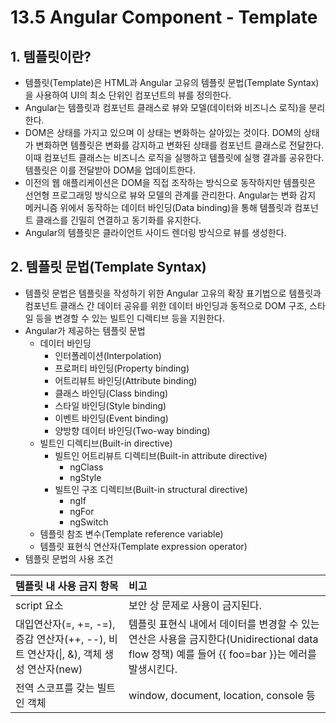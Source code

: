 # 13.5 Angular Component - Template

## 1. 템플릿이란?
* 템플릿(Template)은 HTML과 Angular 고유의 템플릿 문법(Template Syntax)을 사용하여 UI의 최소 단위인 컴포넌트의 뷰를 정의한다.
* Angular는 템플릿과 컴포넌트 클래스로 뷰와 모델(데이터와 비즈니스 로직)을 분리한다.
* DOM은 상태를 가지고 있으며 이 상태는 변화하는 살아있는 것이다. DOM의 상태가 변화하면 템플릿은 변화를 감지하고 변화된 상태를 컴포넌트 클래스로 전달한다. 이때 컴포넌트 클래스는 비즈니스 로직을 실행하고 템플릿에 실행 결과를 공유한다. 템플릿은 이를 전달받아 DOM을 업데이트한다.
* 이전의 웹 애플리케이션은 DOM을 직접 조작하는 방식으로 동작하지만 템플릿은 선언형 프로그래밍 방식으로 뷰와 모델의 관계를 관리한다. Angular는 변화 감지 메커니즘 위에서 동작하는 데이터 바인딩(Data binding)을 통해 템플릿과 컴포넌트 클래스를 긴밀히 연결하고 동기화를 유지한다.
* Angular의 템플릿은 클라이언트 사이드 렌더링 방식으로 뷰를 생성한다.

## 2. 템플릿 문법(Template Syntax)
* 템플릿 문법은 템플릿을 작성하기 위한 Angular 고유의 확장 표기법으로 템플릿과 컴포넌트 클래스 간 데이터 공유를 위한 데이터 바인딩과 동적으로 DOM 구조, 스타일 등을 변경할 수 있는 빌트인 디렉티브 등을 지원한다.
* Angular가 제공하는 템플릿 문법
  * 데이터 바인딩
    * 인터폴레이션(Interpolation)
    * 프로퍼티 바인딩(Property binding)
    * 어트리뷰트 바인딩(Attribute binding)
    * 클래스 바인딩(Class binding)
    * 스타일 바인딩(Style binding)
    * 이벤트 바인딩(Event binding)
    * 양방향 데이터 바인딩(Two-way binding)
  * 빌트인 디렉티브(Built-in directive)
    * 빌트인 어트리뷰트 디렉티브(Built-in attribute directive)
      * ngClass
      * ngStyle
    * 빌트인 구조 디렉티브(Built-in structural directive)
      * ngIf
      * ngFor
      * ngSwitch
  * 템플릿 참조 변수(Template reference variable)
  * 템플릿 표현식 연산자(Template expression operator)
* 템플릿 문법의 사용 조건

| 템플릿 내 사용 금지 항목                                     | 비고                                                         |
| :----------------------------------------------------------- | :----------------------------------------------------------- |
| script 요소                                                  | 보안 상 문제로 사용이 금지된다.                              |
| 대입연산자(=, +=, -=), 증감 연산자(++, --), 비트 연산자(\|, &), 객체 생성 연산자(new) | 템플릿 표현식 내에서 데이터를 변경할 수 있는 연산은 사용을 금지한다(Unidirectional data flow 정책) 예를 들어 {{ foo=bar }}는 에러를 발생시킨다. |
| 전역 스코프를 갖는 빌트인 객체                               | window, document, location, console 등                       |